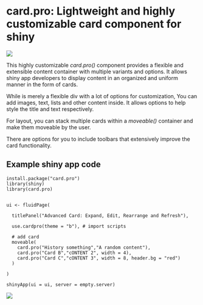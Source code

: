 # card.pro: Lightweight and highly customizable card component for shiny

![](https://cardpro.rpkg.net/assets/image4.jpg)

This highly customizable _card.pro()_ component provides a flexible and extensible content container with multiple variants and options. It allows shiny app developers to display content in an organized and uniform manner in the form of cards. 

While is merely a flexible div with a lot of options for customization, You can add images, text, lists and other content inside. It allows options to help style the title and text respectively. 

For layout, you can stack multiple cards within a _moveable()_ container and make them moveable by the user.

There are options for you to include toolbars that extensively improve the card functionality.



## Example shiny app code

```
install.package("card.pro")
library(shiny)
library(card.pro)


ui <- fluidPage(
  
  titlePanel("Advanced Card: Expand, Edit, Rearrange and Refresh"),
  
  use.cardpro(theme = "b"), # import scripts
  
  # add card
  moveable(
    card.pro("History something","A random content"),
    card.pro("Card B","cONTENT 2", width = 4),
    card.pro("Card C","cONTENT 3", width = 8, header.bg = "red")
  )
  
)

shinyApp(ui = ui, server = empty.server)

```


![](https://cardpro.rpkg.net/assets/image2.jpg)


